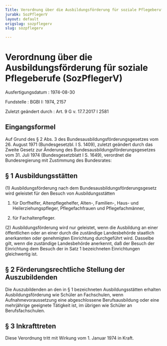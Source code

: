 ```yaml
---
Title: Verordnung über die Ausbildungsförderung für soziale Pflegeberufe
jurabk: SozPflegerV
layout: default
origslug: sozpflegerv
slug: sozpflegerv

---
```


# Verordnung über die Ausbildungsförderung für soziale Pflegeberufe (SozPflegerV)

Ausfertigungsdatum
:   1974-08-30

Fundstelle
:   BGBl I: 1974, 2157

Zuletzt geändert durch
:   Art. 9 G v. 17.7.2017 I 2581


## Eingangsformel

Auf Grund des § 2 Abs. 3 des Bundesausbildungsförderungsgesetzes vom
26\. August 1971 (Bundesgesetzbl. I S. 1409), zuletzt geändert durch
das Zweite Gesetz zur Änderung des Bundesausbildungsförderungsgesetzes
vom 31. Juli 1974 (Bundesgesetzblatt I S. 1649), verordnet die
Bundesregierung mit Zustimmung des Bundesrates:


## § 1 Ausbildungsstätten

(1) Ausbildungsförderung nach dem Bundesausbildungsförderungsgesetz
wird geleistet für den Besuch von Ausbildungsstätten

1.  für Dorfhelfer, Altenpflegehelfer, Alten-, Familien-, Haus- und
    Heilerziehungspfleger, Pflegefachfrauen und Pflegefachmänner,


2.  für Fachaltenpfleger.




(2) Ausbildungsförderung wird nur geleistet, wenn die Ausbildung an
einer öffentlichen oder an einer durch die zuständige Landesbehörde
staatlich anerkannten oder genehmigten Einrichtung durchgeführt wird.
Dasselbe gilt, wenn die zuständige Landesbehörde anerkennt, daß der
Besuch der Einrichtung dem Besuch der in Satz 1 bezeichneten
Einrichtungen gleichwertig ist.


## § 2 Förderungsrechtliche Stellung der Auszubildenden

Die Auszubildenden an den in § 1 bezeichneten Ausbildungsstätten
erhalten Ausbildungsförderung wie Schüler an Fachschulen, wenn
Aufnahmevoraussetzung eine abgeschlossene Berufsausbildung oder eine
mehrjährige geeignete Tätigkeit ist, im übrigen wie Schüler an
Berufsfachschulen.


## § 3 Inkrafttreten

Diese Verordnung tritt mit Wirkung vom 1. Januar 1974 in Kraft.

